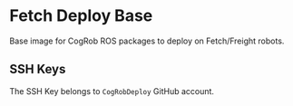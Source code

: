 # Fetch Deploy Base

Base image for CogRob ROS packages to deploy on Fetch/Freight robots.

## SSH Keys
The SSH Key belongs to `CogRobDeploy` GitHub account.
